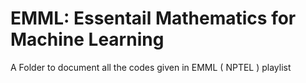 # EMML: Essentail Mathematics for Machine Learning 

A Folder to document all the codes given in EMML ( NPTEL ) playlist 